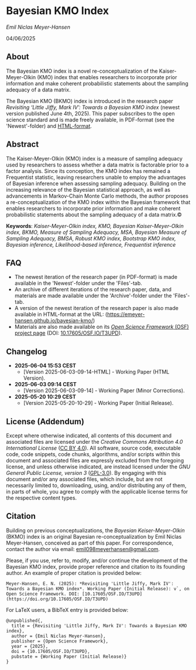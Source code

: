 # Bayesian KMO Index

*Emil Niclas Meyer-Hansen*

04/06/2025

## About
The Bayesian KMO index is a novel re-conceptualization of the Kaiser-Meyer-Olkin (KMO) index that enables researchers to incorporate prior information and make coherent probabilistic statements about the sampling adequacy of a data matrix.

The Bayesian KMO (BKMO) index is introduced in the research paper *Revisiting ‘Little Jiffy, Mark IV’: Towards a Bayesian KMO index* (newest version published June 4th, 2025). This paper subscribes to the open science standard and is made freely available, in PDF-format (see the 'Newest'-folder) and [HTML-format](https://emeyer-hansen.github.io/bayesian-kmo/).

## Abstract
The Kaiser-Meyer-Olkin (KMO) index is a measure of sampling adequacy used by researchers to assess whether a data matrix is factorable prior to a factor analysis. Since its conception, the KMO index has remained a Frequentist statistic, leaving researchers unable to employ the advantages of Bayesian inference when assessing sampling adequacy. Building on the increasing relevance of the Bayesian statistical approach, as well as advancements in Markov-Chain Monte Carlo methods, the author proposes a re-conceptualization of the KMO index within the Bayesian framework that enables researchers to incorporate prior information and make coherent probabilistic statements about the sampling adequacy of a data matrix.©

**Keywords**: *Kaiser-Meyer-Olkin index, KMO, Bayesian Kaiser-Meyer-Olkin index, BKMO, Measure of Sampling Adequacy, MSA, Bayesian Measure of Sampling Adequacy, BMSA, Robust KMO index, Bootstrap KMO index, Bayesian inference, Likelihood-based inference, Frequentist inference*

## FAQ
- The newest iteration of the research paper (in PDF-format) is made available in the 'Newest'-folder under the 'Files'-tab.
- An archive of different iterations of the research paper, data, and materials are made available under the 'Archive'-folder under the 'Files'-tab.
- A version of the newest iteration of the research paper is also made available in HTML-format at the URL: (https://emeyer-hansen.github.io/bayesian-kmo/)
- Materials are also made available on its [*Open Science Framework* (OSF) project page](https://osf.io/t3upd/) (DOI: [10.17605/OSF.IO/T3UPD](https://doi.org/10.17605/OSF.IO/T3UPD)).

## Changelog
- **2025-06-04 15:53 CEST**
  - [Version 2025-06-03-09-14-HTML] - Working Paper (HTML Version).
- **2025-06-03 09:14 CEST**
  - [Version 2025-06-03-09-14] - Working Paper (Minor Corrections).
- **2025-05-20 10:29 CEST**
  - [Version 2025-05-20-10-29] - Working Paper (Initial Release).

## License (Addendum)
Except where otherwise indicated, all contents of this document and associated files are licensed under the *Creative Commons Attribution 4.0 International License* ([CC BY 4.0](https://creativecommons.org/licenses/by/4.0/)). All software, source code, executable code, code snippets, code chunks, algorithms, and/or scripts within this document and associated files are expressly excluded from the foregoing license, and unless otherwise indicated, are instead licensed under the *GNU General Public License, version 3* ([GPL-3.0](https://www.gnu.org/licenses/gpl-3.0.html)). By engaging with this document and/or any associated files, which include, but are not necessarily limited to, downloading, using, and/or distributing any of them, in parts of whole, you agree to comply with the applicable license terms for the respective content types.

## Citation

Building on previous conceptualizations, the *Bayesian Keiser-Meyer-Olkin* (BKMO) index is an original Bayesian re-conceptualization by Emil Niclas Meyer-Hansen, conceived as part of this paper. For correspondence, contact the author via email: emil098meyerhansen@gmail.com.

Please, if you use, refer to, modify, and/or continue the development of the Bayesian KMO index, provide proper reference and citation to its founding author. An example of proper citation is provided below:
```
Meyer-Hansen, E. N. (2025): *Revisiting 'Little Jiffy, Mark IV': Towards a Bayesian KMO index*. Working Paper (Initial Release): v`, on Open Science Framework. DOI: [10.17605/OSF.IO/T3UPD](https://doi.org/10.17605/OSF.IO/T3UPD)
```

For LaTeX users, a BibTeX entry is provided below:
```
@unpublished{,
  title = {Revisiting 'Little Jiffy, Mark IV': Towards a Bayesian KMO index},
  author = {Emil Niclas Meyer-Hansen},
  publisher = {Open Science Framework},
  year = {2025},
  doi = {10.17605/OSF.IO/T3UPD},
  pubstate = {Working Paper (Initial Release)}
}
```
